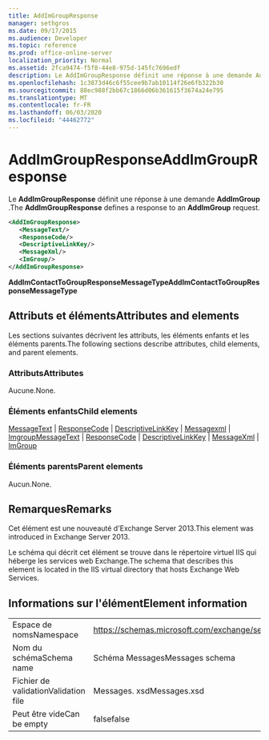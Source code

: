 ```yaml
---
title: AddImGroupResponse
manager: sethgros
ms.date: 09/17/2015
ms.audience: Developer
ms.topic: reference
ms.prod: office-online-server
localization_priority: Normal
ms.assetid: 2fca9474-f5f8-44e8-975d-145fc7696edf
description: Le AddImGroupResponse définit une réponse à une demande AddImGroup.
ms.openlocfilehash: 1c3873d46c6f55cee9b7ab10114f26e6fb322b30
ms.sourcegitcommit: 88ec988f2bb67c1866d06b361615f3674a24e795
ms.translationtype: MT
ms.contentlocale: fr-FR
ms.lasthandoff: 06/03/2020
ms.locfileid: "44462772"
---
```

# <a name="addimgroupresponse"></a><span data-ttu-id="cb1cc-103">AddImGroupResponse</span><span class="sxs-lookup"><span data-stu-id="cb1cc-103">AddImGroupResponse</span></span>

<span data-ttu-id="cb1cc-104">Le **AddImGroupResponse** définit une réponse à une demande **AddImGroup** .</span><span class="sxs-lookup"><span data-stu-id="cb1cc-104">The **AddImGroupResponse** defines a response to an **AddImGroup** request.</span></span> 
  
```XML
<AddImGroupResponse>
   <MessageText/>
   <ResponseCode/>
   <DescriptiveLinkKey/>
   <MessageXml/>
   <ImGroup/>
</AddImGroupResponse>
```

 <span data-ttu-id="cb1cc-105">**AddImContactToGroupResponseMessageType**</span><span class="sxs-lookup"><span data-stu-id="cb1cc-105">**AddImContactToGroupResponseMessageType**</span></span>
## <a name="attributes-and-elements"></a><span data-ttu-id="cb1cc-106">Attributs et éléments</span><span class="sxs-lookup"><span data-stu-id="cb1cc-106">Attributes and elements</span></span>

<span data-ttu-id="cb1cc-107">Les sections suivantes décrivent les attributs, les éléments enfants et les éléments parents.</span><span class="sxs-lookup"><span data-stu-id="cb1cc-107">The following sections describe attributes, child elements, and parent elements.</span></span>
  
### <a name="attributes"></a><span data-ttu-id="cb1cc-108">Attributs</span><span class="sxs-lookup"><span data-stu-id="cb1cc-108">Attributes</span></span>

<span data-ttu-id="cb1cc-109">Aucune.</span><span class="sxs-lookup"><span data-stu-id="cb1cc-109">None.</span></span>
  
### <a name="child-elements"></a><span data-ttu-id="cb1cc-110">Éléments enfants</span><span class="sxs-lookup"><span data-stu-id="cb1cc-110">Child elements</span></span>

<span data-ttu-id="cb1cc-111">[MessageText](messagetext.md)  |  [ResponseCode](responsecode.md)  |  [DescriptiveLinkKey](descriptivelinkkey.md)  |  [Messagexml](messagexml.md)  |  [Imgroup](imgroup.md)</span><span class="sxs-lookup"><span data-stu-id="cb1cc-111">[MessageText](messagetext.md) | [ResponseCode](responsecode.md) | [DescriptiveLinkKey](descriptivelinkkey.md) | [MessageXml](messagexml.md) | [ImGroup](imgroup.md)</span></span>
  
### <a name="parent-elements"></a><span data-ttu-id="cb1cc-112">Éléments parents</span><span class="sxs-lookup"><span data-stu-id="cb1cc-112">Parent elements</span></span>

<span data-ttu-id="cb1cc-113">Aucun.</span><span class="sxs-lookup"><span data-stu-id="cb1cc-113">None.</span></span>
  
## <a name="remarks"></a><span data-ttu-id="cb1cc-114">Remarques</span><span class="sxs-lookup"><span data-stu-id="cb1cc-114">Remarks</span></span>

<span data-ttu-id="cb1cc-115">Cet élément est une nouveauté d'Exchange Server 2013.</span><span class="sxs-lookup"><span data-stu-id="cb1cc-115">This element was introduced in Exchange Server 2013.</span></span>
  
<span data-ttu-id="cb1cc-116">Le schéma qui décrit cet élément se trouve dans le répertoire virtuel IIS qui héberge les services web Exchange.</span><span class="sxs-lookup"><span data-stu-id="cb1cc-116">The schema that describes this element is located in the IIS virtual directory that hosts Exchange Web Services.</span></span>
  
## <a name="element-information"></a><span data-ttu-id="cb1cc-117">Informations sur l'élément</span><span class="sxs-lookup"><span data-stu-id="cb1cc-117">Element information</span></span>

|||
|:-----|:-----|
|<span data-ttu-id="cb1cc-118">Espace de noms</span><span class="sxs-lookup"><span data-stu-id="cb1cc-118">Namespace</span></span>  <br/> |https://schemas.microsoft.com/exchange/services/2006/messages  <br/> |
|<span data-ttu-id="cb1cc-119">Nom du schéma</span><span class="sxs-lookup"><span data-stu-id="cb1cc-119">Schema name</span></span>  <br/> |<span data-ttu-id="cb1cc-120">Schéma Messages</span><span class="sxs-lookup"><span data-stu-id="cb1cc-120">Messages schema</span></span>  <br/> |
|<span data-ttu-id="cb1cc-121">Fichier de validation</span><span class="sxs-lookup"><span data-stu-id="cb1cc-121">Validation file</span></span>  <br/> |<span data-ttu-id="cb1cc-122">Messages. xsd</span><span class="sxs-lookup"><span data-stu-id="cb1cc-122">Messages.xsd</span></span>  <br/> |
|<span data-ttu-id="cb1cc-123">Peut être vide</span><span class="sxs-lookup"><span data-stu-id="cb1cc-123">Can be empty</span></span>  <br/> |<span data-ttu-id="cb1cc-124">false</span><span class="sxs-lookup"><span data-stu-id="cb1cc-124">false</span></span>  <br/> |
   

